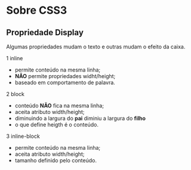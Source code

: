 # Sobre CSS3

## Propriedade Display

Algumas propriedades mudam o texto e outras mudam o efeito da caixa.

1 inline
  - permite conteúdo na mesma linha;
  - **NÃO** permite propriedades widht/height;
  - baseado em comportamento de palavra.

2 block
  - conteúdo **NÃO** fica na mesma linha;
  - aceita atributo width/height;
  - diminuindo a largura do **pai** diminiu a largura do **filho**
  - o que define heigth é o conteúdo.

3 inline-block
  - permite conteúdo na mesma linha;
  - aceita atributo width/height;
  - tamanho definido pelo conteúdo.

<!-- 
  =-=-=-=-=-= Desafio 01 =-=-=-=-=-=
  básico:
    mudar logo e cores do header
  intermediário:
    comportamento de hover no botão do header
  avançado
    hospedar o site no github pages
 -->
